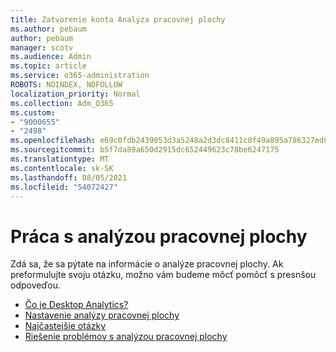 ```yaml
---
title: Zatvorenie konta Analýza pracovnej plochy
ms.author: pebaum
author: pebaum
manager: scotv
ms.audience: Admin
ms.topic: article
ms.service: o365-administration
ROBOTS: NOINDEX, NOFOLLOW
localization_priority: Normal
ms.collection: Adm_O365
ms.custom:
- "9000655"
- "2498"
ms.openlocfilehash: e69c0fdb2439053d3a5248a2d3dc8411c8f49a895a786327ed6e1775448751f6
ms.sourcegitcommit: b5f7da89a650d2915dc652449623c78be6247175
ms.translationtype: MT
ms.contentlocale: sk-SK
ms.lasthandoff: 08/05/2021
ms.locfileid: "54072427"
---
```

# <a name="working-with-desktop-analytics"></a>Práca s analýzou pracovnej plochy

Zdá sa, že sa pýtate na informácie o analýze pracovnej plochy. Ak preformulujte svoju otázku, možno vám budeme môcť pomôcť s presnšou odpoveďou.

- [Čo je Desktop Analytics?](https://docs.microsoft.com/configmgr/desktop-analytics/overview)
- [Nastavenie analýzy pracovnej plochy](https://docs.microsoft.com/configmgr/desktop-analytics/set-up)
- [Najčastejšie otázky](https://docs.microsoft.com/configmgr/desktop-analytics/faq)
- [Riešenie problémov s analýzou pracovnej plochy](https://docs.microsoft.com/configmgr/desktop-analytics/troubleshooting)